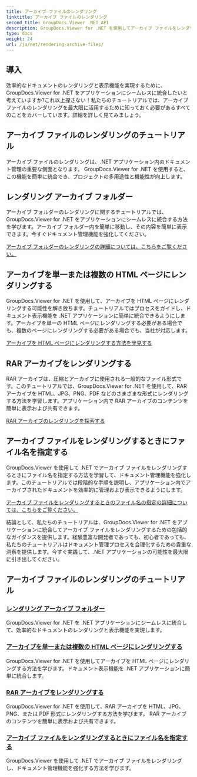 ```yaml
---
title: アーカイブ ファイルのレンダリング
linktitle: アーカイブ ファイルのレンダリング
second_title: GroupDocs.Viewer .NET API
description: GroupDocs.Viewer for .NET を使用してアーカイブ ファイルをレンダリングするための包括的なチュートリアルをご覧ください。 .NET アプリケーションにシームレスかつ効率的に統合します。
type: docs
weight: 24
url: /ja/net/rendering-archive-files/
---
```

## 導入

効率的なドキュメントのレンダリングと表示機能を実現するために、GroupDocs.Viewer for .NET をアプリケーションにシームレスに統合したいと考えていますか?これ以上探さない！私たちのチュートリアルでは、アーカイブ ファイルのレンダリングを最大限に活用するために知っておく必要があるすべてのことをカバーしています。詳細を詳しく見てみましょう。

## アーカイブ ファイルのレンダリングのチュートリアル

アーカイブ ファイルのレンダリングは、.NET アプリケーション内のドキュメント管理の重要な側面となります。 GroupDocs.Viewer for .NET を使用すると、この機能を簡単に統合でき、プロジェクトの多用途性と機能性が向上します。

## レンダリング アーカイブ フォルダー

アーカイブ フォルダーのレンダリングに関するチュートリアルでは、GroupDocs.Viewer for .NET をアプリケーションにシームレスに統合する方法を学びます。アーカイブ フォルダー内を簡単に移動し、その内容を簡単に表示できます。今すぐドキュメント管理機能を強化してください。

[アーカイブ フォルダーのレンダリングの詳細については、こちらをご覧ください。](./render-archive-folder/)

## アーカイブを単一または複数の HTML ページにレンダリングする

GroupDocs.Viewer for .NET を使用して、アーカイブを HTML ページにレンダリングする可能性を解き放ちます。チュートリアルではプロセスをガイドし、ドキュメント表示機能を .NET アプリケーションに簡単に統合できるようにします。アーカイブを単一の HTML ページにレンダリングする必要がある場合でも、複数のページにレンダリングする必要がある場合でも、当社が対応します。

[アーカイブを HTML ページにレンダリングする方法を発見する](./render-archives-html/)

## RAR アーカイブをレンダリングする

RAR アーカイブは、圧縮とアーカイブに使用される一般的なファイル形式です。このチュートリアルでは、GroupDocs.Viewer for .NET を使用して、RAR アーカイブを HTML、JPG、PNG、PDF などのさまざまな形式にレンダリングする方法を学習します。アプリケーション内で RAR アーカイブのコンテンツを簡単に表示および共有できます。

[RAR アーカイブのレンダリングを探索する](./render-rar/)

## アーカイブ ファイルをレンダリングするときにファイル名を指定する

GroupDocs.Viewer を使用して .NET でアーカイブ ファイルをレンダリングするときにファイル名を指定する方法を学習して、ドキュメント管理機能を強化します。このチュートリアルでは段階的な手順を説明し、アプリケーション内でアーカイブされたドキュメントを効率的に管理および表示できるようにします。

[アーカイブ ファイルをレンダリングするときのファイル名の指定の詳細については、こちらをご覧ください。](./specify-filename-render-archive/)

結論として、私たちのチュートリアルは、GroupDocs.Viewer for .NET をアプリケーションに統合してアーカイブ ファイルをレンダリングするための包括的なガイダンスを提供します。経験豊富な開発者であっても、初心者であっても、私たちのチュートリアルはドキュメント管理プロセスを合理化するための貴重な洞察を提供します。今すぐ実践して、.NET アプリケーションの可能性を最大限に引き出してください。
## アーカイブ ファイルのレンダリングのチュートリアル
### [レンダリング アーカイブ フォルダー](./render-archive-folder/)
GroupDocs.Viewer for .NET を .NET アプリケーションにシームレスに統合して、効率的なドキュメントのレンダリングと表示機能を実現します。
### [アーカイブを単一または複数の HTML ページにレンダリングする](./render-archives-html/)
GroupDocs.Viewer for .NET を使用してアーカイブを HTML ページにレンダリングする方法を学びます。ドキュメント表示機能を .NET アプリケーションに簡単に統合します。
### [RAR アーカイブをレンダリングする](./render-rar/)
GroupDocs.Viewer for .NET を使用して、RAR アーカイブを HTML、JPG、PNG、または PDF 形式にレンダリングする方法を学びます。 RAR アーカイブのコンテンツを簡単に表示および共有できます。
### [アーカイブ ファイルをレンダリングするときにファイル名を指定する](./specify-filename-render-archive/)
GroupDocs.Viewer を使用して .NET でアーカイブ ファイルをレンダリングし、ドキュメント管理機能を強化する方法を学びます。